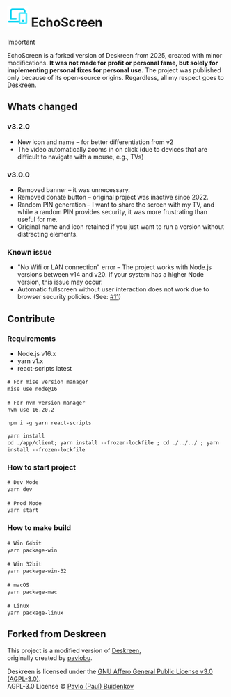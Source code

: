 <h1><img src="./resources/icons/icon_48x48.png" /> EchoScreen</h1>

> [!IMPORTANT]
> EchoScreen is a forked version of Deskreen from 2025, created with minor modifications. **It was not made for profit or personal fame, but solely for implementing personal fixes for personal use.** The project was published only because of its open-source origins. Regardless, all my respect goes to [Deskreen](#forked-from-deskreen).

## Whats changed
### v3.2.0
* New icon and name – for better differentiation from v2
* The video automatically zooms in on click (due to devices that are difficult to navigate with a mouse, e.g., TVs)

### v3.0.0
* Removed banner – it was unnecessary.
* Removed donate button – original project was inactive since 2022.
* Random PIN generation – I want to share the screen with my TV, and while a random PIN provides security, it was more frustrating than useful for me.
* Original name and icon retained if you just want to run a version without distracting elements.

### Known issue
* "No Wifi or LAN connection" error – The project works with Node.js versions between v14 and v20. If your system has a higher Node version, this issue may occur.
* Automatic fullscreen without user interaction does not work due to browser security policies. (See: [#11](https://github.com/rozsazoltan/echoscreen/issues/11))

## Contribute

### Requirements
* Node.js v16.x
* yarn v1.x
* react-scripts latest

```none
# For mise version manager
mise use node@16

# For nvm version manager
nvm use 16.20.2
```

```none
npm i -g yarn react-scripts
```

```none
yarn install
cd ./app/client; yarn install --frozen-lockfile ; cd ./../../ ; yarn install --frozen-lockfile
```

### How to start project

```
# Dev Mode
yarn dev

# Prod Mode
yarn start
```

### How to make build

```
# Win 64bit
yarn package-win

# Win 32bit
yarn package-win-32

# macOS
yarn package-mac

# Linux
yarn package-linux
```

## Forked from Deskreen

This project is a modified version of [Deskreen](https://github.com/pavlobu/deskreen),  
originally created by [pavlobu](https://github.com/pavlobu).

Deskreen is licensed under the [GNU Affero General Public License v3.0 (AGPL-3.0)](https://github.com/pavlobu/deskreen/blob/master/LICENSE).  
AGPL-3.0 License © [Pavlo (Paul) Buidenkov](https://github.com/pavlobu/deskreen)
